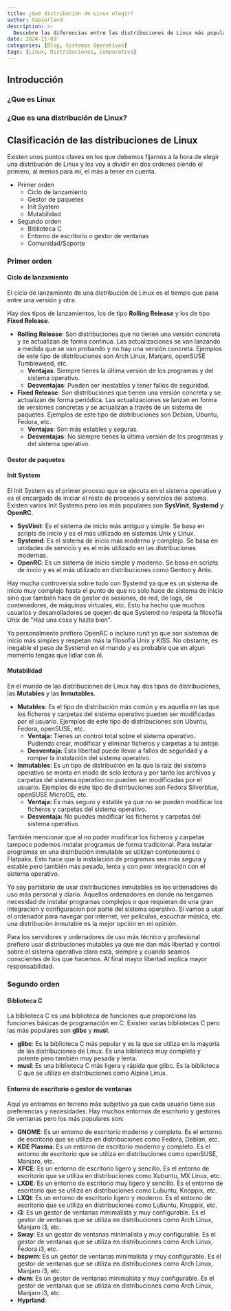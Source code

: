 ```yaml
---
title: ¿Qué distribución de Linux elegir?
author: Xabierland
description: >-
  Descubre las diferencias entre las distribuciones de Linux más populares y elige la que mejor se adapte a tus necesidades.
date: 2024-11-09
categories: [Blog, Sistemas Operativos]
tags: [Linux, Distribuciones, Comparativa]
---
```


## Introducción

### ¿Que es Linux

### ¿Que es una distribución de Linux?

## Clasificación de las distribuciones de Linux

Existen unos puntos claves en los que debemos fijarnos a la hora de elegir una distribución de Linux y los voy a dividir en dos ordenes siendo el primero, al menos para mi, el más a tener en cuenta.

- Primer orden
  - Ciclo de lanzamiento
  - Gestor de paquetes
  - Init System
  - Mutabilidad
- Segundo orden
  - Biblioteca C
  - Entorno de escritorio o gestor de ventanas
  - Comunidad/Soporte

### Primer orden

#### Ciclo de lanzamiento

El ciclo de lanzamiento de una distribución de Linux es el tiempo que pasa entre una versión y otra.

Hay dos tipos de lanzamientos, los de tipo **Rolling Release** y los de tipo **Fixed Release**.

- **Rolling Release**: Son distribuciones que no tienen una versión concreta y se actualizan de forma continua. Las actualizaciones se van lanzando a medida que se van probando y no hay una versión concreta. Ejemplos de este tipo de distribuciones son Arch Linux, Manjaro, openSUSE Tumbleweed, etc.
  - **Ventajas**: Siempre tienes la última versión de los programas y del sistema operativo.
  - **Desventajas**: Pueden ser inestables y tener fallos de seguridad.
- **Fixed Release**: Son distribuciones que tienen una versión concreta y se actualizan de forma periódica. Las actualizaciones se lanzan en forma de versiones concretas y se actualizan a través de un sistema de paquetes. Ejemplos de este tipo de distribuciones son Debian, Ubuntu, Fedora, etc.
  - **Ventajas**: Son más estables y seguras.
  - **Desventajas**: No siempre tienes la última versión de los programas y del sistema operativo.

#### Gestor de paquetes


#### Init System

El Init System es el primer proceso que se ejecuta en el sistema operativo y es el encargado de iniciar el resto de procesos y servicios del sistema. Existen varios Init Systems pero los más populares son **SysVinit**, **Systemd** y **OpenRC**.

- **SysVinit**: Es el sistema de inicio más antiguo y simple. Se basa en scripts de inicio y es el más utilizado en sistemas Unix y Linux.
- **Systemd**: Es el sistema de inicio más moderno y complejo. Se basa en unidades de servicio y es el más utilizado en las distribuciones modernas.
- **OpenRC**: Es un sistema de inicio simple y moderno. Se basa en scripts de inicio y es el más utilizado en distribuciones como Gentoo y Artix.

Hay mucha controversia sobre todo con Systemd ya que es un sistema de inicio muy complejo hasta el punto de que no solo hace de sistema de inicio sino que también hace de gestor de sesiones, de red, de logs, de contenedores, de máquinas virtuales, etc. Esto ha hecho que muchos usuarios y desarrolladores se quejen de que Systemd no respeta la filosofía Unix de "Haz una cosa y hazla bien".

Yo personalmente prefiero OpenRC o incluso runit ya que son sistemas de inicio más simples y respetan más la filosofía Unix y KISS. No obstante, es inegable el peso de Systemd en el mundo y es probable que en algun momento tengas que lidiar con él.

#### Mutabilidad

En el mundo de las distribuciones de Linux hay dos tipos de distribuciones, las **Mutables** y las **Inmutables**.

- **Mutables**: Es el tipo de distribución más común y es aquella en las que los ficheros y carpetas del sistema operativo pueden ser modificadas por el usuario. Ejemplos de este tipo de distribuciones son Ubuntu, Fedora, openSUSE, etc.
  - **Ventaja:** Tienes un control total sobre el sistema operativo. Pudiendo crear, modificar y eliminar ficheros y carpetas a tu antojo.
  - **Desventaja:** Esta libertad puede llevar a fallos de seguridad y a romper la instalación del sistema operativo.
- **Inmutables**: Es un tipo de distribución en la que la raiz del sistema operativo se monta en modo de solo lectura y por tanto los archivos y carpetas del sistema operativo no pueden ser modificadas por el usuario. Ejemplos de este tipo de distribuciones son Fedora Silverblue, openSUSE MicroOS, etc.
  - **Ventaja:** Es más seguro y estable ya que no se pueden modificar los ficheros y carpetas del sistema operativo.
  - **Desventaja:** No puedes modificar los ficheros y carpetas del sistema operativo.

También mencionar que al no poder modificar los ficheros y carpetas tampoco podemos instalar programas de forma tradicional. Para instalar programas en una distribución inmutable se utilizan contenedores o Flatpaks. Esto hace que la instalación de programas sea más segura y estable pero también más pesada, lenta y con peor integración con el sistema operativo.

Yo soy partidario de usar distribuciones inmutables es los ordenadores de uso más personal y diario. Aquellos ordenadores en donde no tengamos necesidad de instalar programas complejos o que requieran de una gran integracion y configuracion por parte del sistema operativo. Si vamos a usar el ordenador para navegar por internet, ver películas, escuchar música, etc. una distribución inmutable es la mejor opción en mi opinión.

Para los servidores y ordenadores de uso más técnico y profesional prefiero usar distribuciones mutables ya que me dan más libertad y control sobre el sistema operativo claro está, siempre y cuando seamos conscientes de los que hacemos. Al final mayor libertad implica mayor responsabilidad.

### Segundo orden

#### Biblioteca C

La biblioteca C es una biblioteca de funciones que proporciona las funciones básicas de programación en C. Existen varias bibliotecas C pero las más populares son **glibc** y **musl**.

- **glibc**: Es la biblioteca C más popular y es la que se utiliza en la mayoría de las distribuciones de Linux. Es una biblioteca muy completa y potente pero también muy pesada y lenta.
- **musl**: Es una biblioteca C más ligera y rápida que glibc. Es la biblioteca C que se utiliza en distribuciones como Alpine Linux.

#### Entorno de escritorio o gestor de ventanas

Aquí ya entramos en terreno más subjetivo ya que cada usuario tiene sus preferencias y necesidades. Hay muchos entornos de escritorio y gestores de ventanas pero los más populares son:

- **GNOME**: Es un entorno de escritorio moderno y completo. Es el entorno de escritorio que se utiliza en distribuciones como Fedora, Debian, etc.
- **KDE Plasma**: Es un entorno de escritorio moderno y completo. Es el entorno de escritorio que se utiliza en distribuciones como openSUSE, Manjaro, etc.
- **XFCE**: Es un entorno de escritorio ligero y sencillo. Es el entorno de escritorio que se utiliza en distribuciones como Xubuntu, MX Linux, etc.
- **LXDE**: Es un entorno de escritorio muy ligero y sencillo. Es el entorno de escritorio que se utiliza en distribuciones como Lubuntu, Knoppix, etc.
- **LXQt**: Es un entorno de escritorio ligero y moderno. Es el entorno de escritorio que se utiliza en distribuciones como Lubuntu, Knoppix, etc.
- **i3**: Es un gestor de ventanas minimalista y muy configurable. Es el gestor de ventanas que se utiliza en distribuciones como Arch Linux, Manjaro i3, etc.
- **Sway**: Es un gestor de ventanas minimalista y muy configurable. Es el gestor de ventanas que se utiliza en distribuciones como Arch Linux, Fedora i3, etc.
- **bspwm**: Es un gestor de ventanas minimalista y muy configurable. Es el gestor de ventanas que se utiliza en distribuciones como Arch Linux, Manjaro i3, etc.
- **dwm**: Es un gestor de ventanas minimalista y muy configurable. Es el gestor de ventanas que se utiliza en distribuciones como Arch Linux, Manjaro i3, etc.
- **Hyprland**: